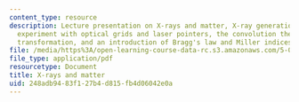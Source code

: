 ```yaml
---
content_type: resource
description: Lecture presentation on X-rays and matter, X-ray generation, a diffraction
  experiment with optical grids and laser pointers, the convolution theorem and Fourier
  transformation, and an introduction of Bragg's law and Miller indices.
file: /media/https%3A/open-learning-course-data-rc.s3.amazonaws.com/5-069-crystal-structure-analysis-spring-2010/248adb9483f127b4d815fb4d06042e0a_diffrac_handout1.pdf
file_type: application/pdf
resourcetype: Document
title: X-rays and matter
uid: 248adb94-83f1-27b4-d815-fb4d06042e0a
---
```

